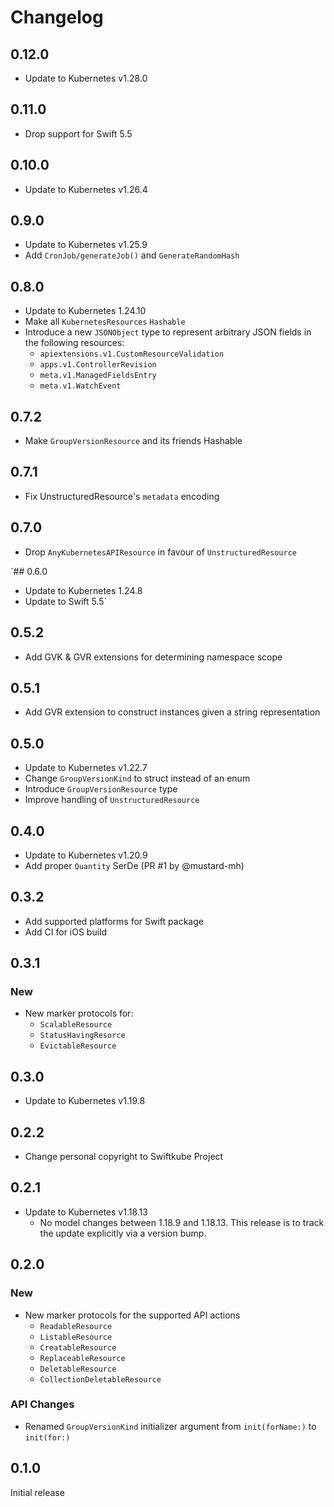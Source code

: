 # Changelog

## 0.12.0

- Update to Kubernetes v1.28.0

## 0.11.0

- Drop support for Swift 5.5

## 0.10.0

- Update to Kubernetes v1.26.4

## 0.9.0

- Update to Kubernetes v1.25.9
- Add `CronJob/generateJob()` and `GenerateRandomHash`

## 0.8.0

- Update to Kubernetes 1.24.10
- Make all `KubernetesResources` `Hashable`
- Introduce a new `JSONObject` type to represent arbitrary JSON fields in the following resources:
  - `apiextensions.v1.CustomResourceValidation`
  - `apps.v1.ControllerRevision`
  - `meta.v1.ManagedFieldsEntry`
  - `meta.v1.WatchEvent`

## 0.7.2

- Make `GroupVersionResource` and its friends Hashable

## 0.7.1

- Fix UnstructuredResource's `metadata` encoding

## 0.7.0

- Drop `AnyKubernetesAPIResource` in favour of `UnstructuredResource`

`## 0.6.0

- Update to Kubernetes 1.24.8
- Update to Swift 5.5`

## 0.5.2

- Add GVK & GVR extensions for determining namespace scope

## 0.5.1

- Add GVR extension to construct instances given a string representation

## 0.5.0

- Update to Kubernetes v1.22.7
- Change `GroupVersionKind` to struct instead of an enum
- Introduce `GroupVersionResource` type
- Improve handling of `UnstructuredResource`

## 0.4.0

- Update to Kubernetes v1.20.9
- Add proper `Quantity` SerDe (PR #1 by @mustard-mh)

## 0.3.2

- Add supported platforms for Swift package
- Add CI for iOS build

## 0.3.1

### New

- New marker protocols for:
  - `ScalableResource`
  - `StatusHavingResorce`
  - `EvictableResource`

## 0.3.0

- Update to Kubernetes v1.19.8

## 0.2.2

- Change personal copyright to Swiftkube Project

## 0.2.1

- Update to Kubernetes v1.18.13
  - No model changes between 1.18.9 and 1.18.13. This release is to track the update explicitly via a version bump.

## 0.2.0

### New

- New marker protocols for the supported API actions
  - `ReadableResource`
  - `ListableResource`
  - `CreatableResource`
  - `ReplaceableResource`
  - `DeletableResource`
  - `CollectionDeletableResource`

### API Changes

- Renamed `GroupVersionKind` initializer argument from `init(forName:)` to `init(for:)`

## 0.1.0

Initial release

